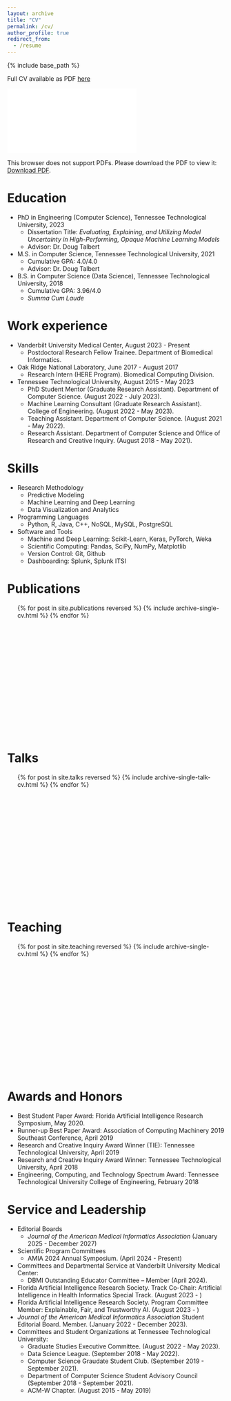 ```yaml
---
layout: archive
title: "CV"
permalink: /cv/
author_profile: true
redirect_from:
  - /resume
---
```


{% include base_path %}

Full CV available as PDF <a href="/files/CV.pdf">here</a>

<object data="files/CV.pdf" type="application/pdf" width="700px" height="700px">
    <embed src="files/CV.pdf">
        <p>This browser does not support PDFs. Please download the PDF to view it: <a href="http://yoursite.com/the.pdf">Download PDF</a>.</p>
    </embed>
</object>


# Education
* PhD in Engineering (Computer Science), Tennessee Technological University, 2023
  * Dissertation Title: <i>Evaluating, Explaining, and Utilizing Model Uncertainty in High-Performing, Opaque Machine Learning Models</i>
  * Advisor: Dr. Doug Talbert
* M.S. in Computer Science, Tennessee Technological University, 2021
  * Cumulative GPA: 4.0/4.0
  * Advisor: Dr. Doug Talbert
* B.S. in Computer Science (Data Science), Tennessee Technological University, 2018
  * Cumulative GPA: 3.96/4.0
  * <i>Summa Cum Laude</i>

# Work experience
* Vanderbilt University Medical Center, August 2023 - Present
  * Postdoctoral Research Fellow Trainee. Department of Biomedical Informatics.
* Oak Ridge National Laboratory, June 2017 - August 2017
  * Research Intern (HERE Program). Biomedical Computing Division.
* Tennessee Technological University, August 2015 - May 2023
  * PhD Student Mentor (Graduate Research Assistant). Department of Computer Science. (August 2022 - July 2023).
  * Machine Learning Consultant (Graduate Research Assistant). College of Engineering. (August 2022 - May 2023).
  * Teaching Assistant. Department of Computer Science. (August 2021 - May 2022).
  * Research Assistant. Department of Computer Science and Office of Research and Creative Inquiry. (August 2018 - May 2021).

# Skills
* Research Methodology
  * Predictive Modeling
  * Machine Learning and Deep Learning
  * Data Visualization and Analytics
* Programming Languages
  * Python, R, Java, C++, NoSQL, MySQL, PostgreSQL
* Software and Tools
  * Machine and Deep Learning: Scikit-Learn, Keras, PyTorch, Weka
  * Scientific Computing: Pandas, SciPy, NumPy, Matplotlib
  * Version Control: Git, Github
  * Dashboarding: Splunk, Splunk ITSI


# Publications
  <ul style="width: auto; height: 300px; overflow: auto">
    {% for post in site.publications reversed %}
    {% include archive-single-cv.html %}
    {% endfor %}</ul>
  
# Talks
  <ul style="width: auto; height: 300px; overflow: auto">
    {% for post in site.talks reversed %}
    {% include archive-single-talk-cv.html %}
  {% endfor %} </ul>
  

# Teaching
  <ul style="width: auto; height: 300px; overflow: auto">
    {% for post in site.teaching reversed %}
    {% include archive-single-cv.html %}
  {% endfor %}</ul> 
  
# Awards and Honors
* Best Student Paper Award: Florida Artificial Intelligence Research Symposium, May 2020.
* Runner-up Best Paper Award: Association of Computing Machinery 2019 Southeast Conference, April 2019
* Research and Creative Inquiry Award Winner (TIE): Tennessee Technological University, April 2019
* Research and Creative Inquiry Award Winner: Tennessee Technological University, April 2018
* Engineering, Computing, and Technology Spectrum Award: Tennessee Technological University College of Engineering, February 2018

# Service and Leadership 
* Editorial Boards
  * _Journal of the American Medical Informatics Association_ (January 2025 - December 2027)
* Scientific Program Committees
  * AMIA 2024 Annual Symposium. (April 2024 - Present)
* Committees and Departmental Service at Vanderbilt University Medical Center:
  * DBMI Outstanding Educator Committee – Member (April 2024).
* Florida Artificial Intelligence Research Society. Track Co-Chair: Artificial Intelligence in Health Informatics Special Track. (August 2023 - )
* Florida Artificial Intelligence Research Society. Program Committee Member: Explainable, Fair, and Trustworthy AI. (August 2023 - )
* <i> Journal of the American Medical Informatics Association</i> Student Editorial Board. Member. (January 2022 - December 2023).
* Committees and Student Organizations at Tennessee Technological University:
  * Graduate Studies Executive Committee. (August 2022 - May 2023).
  * Data Science League. (September 2018 - May 2022).
  * Computer Science Graudate Student Club. (September 2019 - September 2021).
  * Department of Computer Science Student Advisory Council (September 2018 - September 2021).
  * ACM-W Chapter. (August 2015 - May 2019)
